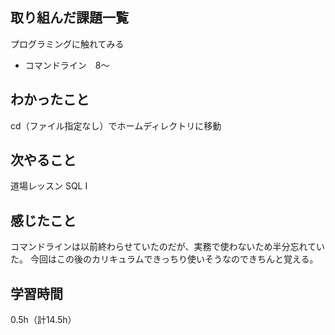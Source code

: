 ## 取り組んだ課題一覧
プログラミングに触れてみる
- コマンドライン　8～

## わかったこと
cd（ファイル指定なし）でホームディレクトリに移動

## 次やること
道場レッスン SQL Ⅰ

## 感じたこと
コマンドラインは以前終わらせていたのだが、実務で使わないため半分忘れていた。
今回はこの後のカリキュラムできっちり使いそうなのできちんと覚える。

## 学習時間
0.5h（計14.5h）
